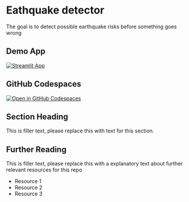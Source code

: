 # Eathquake detector
The goal is to detect possible earthquake risks before something goes wrong 

## Demo App

[![Streamlit App](https://static.streamlit.io/badges/streamlit_badge_black_white.svg)](https://machine-learning.streamlit.app/)

## GitHub Codespaces

[![Open in GitHub Codespaces](https://github.com/codespaces/badge.svg)](https://codespaces.new/streamlit/app-starter-kit?quickstart=1)

## Section Heading

This is filler text, please replace this with text for this section.

## Further Reading

This is filler text, please replace this with a explanatory text about further relevant resources for this repo
- Resource 1
- Resource 2
- Resource 3
